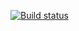 [![Build status](https://ci.appveyor.com/api/projects/status/3cfxavt2u1ocp68l?svg=true)](https://ci.appveyor.com/project/ShalopaykaQA/apici-3v5cx)